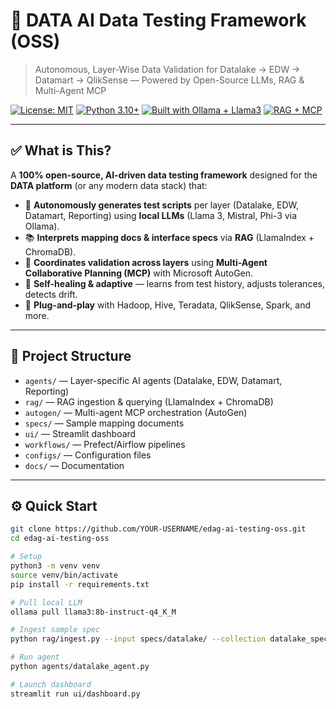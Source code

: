 # 🧪 DATA AI Data Testing Framework (OSS)
> Autonomous, Layer-Wise Data Validation for Datalake → EDW → Datamart → QlikSense — Powered by Open-Source LLMs, RAG & Multi-Agent MCP

[![License: MIT](https://img.shields.io/badge/License-MIT-yellow.svg)](https://opensource.org/licenses/MIT)
[![Python 3.10+](https://img.shields.io/badge/Python-3.10%2B-blue)](https://www.python.org/)
[![Built with Ollama + Llama3](https://img.shields.io/badge/LLM-Llama3%20%7C%20Mistral%20%7C%20Phi--3-ff69b4)](https://ollama.com)
[![RAG + MCP](https://img.shields.io/badge/Architecture-RAG%20%2B%20Multi--Agent%20MCP-00bfff)](https://microsoft.github.io/autogen)

---

## ✅ What is This?

A **100% open-source, AI-driven data testing framework** designed for the **DATA platform** (or any modern data stack) that:

- 🤖 **Autonomously generates test scripts** per layer (Datalake, EDW, Datamart, Reporting) using **local LLMs** (Llama 3, Mistral, Phi-3 via Ollama).
- 📚 **Interprets mapping docs & interface specs** via **RAG** (LlamaIndex + ChromaDB).
- 🤝 **Coordinates validation across layers** using **Multi-Agent Collaborative Planning (MCP)** with Microsoft AutoGen.
- 🧩 **Self-healing & adaptive** — learns from test history, adjusts tolerances, detects drift.
- 🔌 **Plug-and-play** with Hadoop, Hive, Teradata, QlikSense, Spark, and more.

---

## 📁 Project Structure

- `agents/` — Layer-specific AI agents (Datalake, EDW, Datamart, Reporting)
- `rag/` — RAG ingestion & querying (LlamaIndex + ChromaDB)
- `autogen/` — Multi-agent MCP orchestration (AutoGen)
- `specs/` — Sample mapping documents
- `ui/` — Streamlit dashboard
- `workflows/` — Prefect/Airflow pipelines
- `configs/` — Configuration files
- `docs/` — Documentation

---

## ⚙️ Quick Start

```bash
git clone https://github.com/YOUR-USERNAME/edag-ai-testing-oss.git
cd edag-ai-testing-oss

# Setup
python3 -m venv venv
source venv/bin/activate
pip install -r requirements.txt

# Pull local LLM
ollama pull llama3:8b-instruct-q4_K_M

# Ingest sample spec
python rag/ingest.py --input specs/datalake/ --collection datalake_specs

# Run agent
python agents/datalake_agent.py

# Launch dashboard
streamlit run ui/dashboard.py
